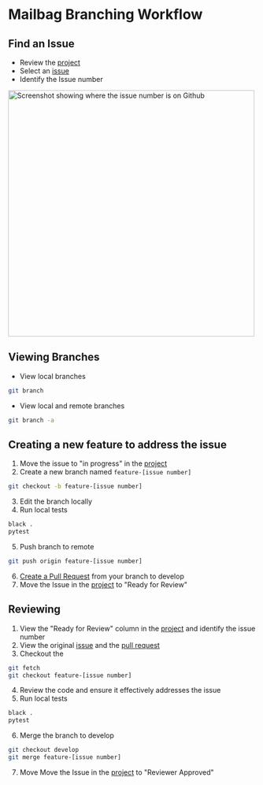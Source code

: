 # Mailbag Branching Workflow

## Find an Issue

* Review the [project](https://github.com/UAlbanyArchives/mailbag/projects/1)
* Select an [issue](https://github.com/UAlbanyArchives/mailbag/issues)
* Identify the Issue number

<img src="persona_images/issue_number.png" alt="Screenshot showing where the issue number is on Github" width="500px"/>

## Viewing Branches

* View local branches

```bash
git branch
```

* View local and remote branches

```bash
git branch -a
```

## Creating a new feature to address the issue

1. Move the issue to "in progress" in the [project](https://github.com/UAlbanyArchives/mailbag/projects/1)
2. Create a new branch named `feature-[issue number]`

```bash
git checkout -b feature-[issue number]
```

3. Edit the branch locally
4. Run local tests

```bash
black .
pytest
```

5. Push branch to remote

```bash
git push origin feature-[issue number]
```

6. [Create a Pull Request](https://docs.github.com/en/github/collaborating-with-pull-requests/proposing-changes-to-your-work-with-pull-requests/creating-a-pull-request) from your branch to develop
7. Move the Issue in the [project](https://github.com/UAlbanyArchives/mailbag/projects/1) to "Ready for Review"

## Reviewing 

1. View the "Ready for Review" column in the [project](https://github.com/UAlbanyArchives/mailbag/projects/1) and identify the issue number
2. View the original [issue](https://github.com/UAlbanyArchives/mailbag/issues) and the [pull request](https://github.com/UAlbanyArchives/mailbag/pulls)
3. Checkout the 

```bash
git fetch
git checkout feature-[issue number]
```

4. Review the code and ensure it effectively addresses the issue
5. Run local tests

```bash
black .
pytest
```

6. Merge the branch to develop

```bash
git checkout develop
git merge feature-[issue number]
```

7. Move Move the Issue in the [project](https://github.com/UAlbanyArchives/mailbag/projects/1) to "Reviewer Approved"